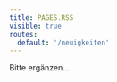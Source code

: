 ```yaml
---
title: PAGES.RSS
visible: true
routes:
  default: '/neuigkeiten'
---
```


<div class="search-filtered row content-small">
    <div class="columns">
        Bitte ergänzen...
    </div>
</div>